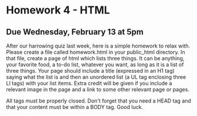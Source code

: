 # Homework 4 - HTML

## Due Wednesday, February 13 at 5pm

After our harrowing quiz last week, here is a simple homework to relax with.  
Please create a file called homework.html in your public_html directory. In 
that file, create a page of html which lists three things. It can be anything, 
your favorite food, a to-do list, whatever you want, as long as it is a list of 
three things. Your page should include a title (expressed in an H1 tag) saying 
what the list is and then an unordered list (a UL tag enclosing three LI tags) 
with your list items. Extra credit will be given if you include a relevant 
image in the page and a link to some other relevant page or pages. 

All tags must be properly closed. Don't forget that you need a HEAD tag and 
that your content must be within a BODY tag. Good luck.
